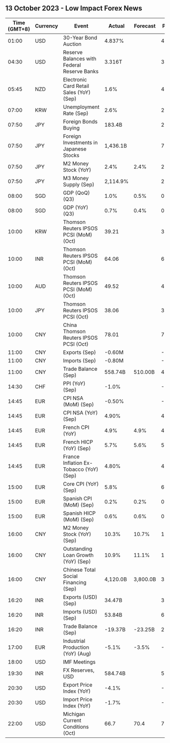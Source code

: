 ## 13 October 2023 - Low Impact Forex News

| Time (GMT+8) | Currency | Event | Actual | Forecast | Previous |
|------|----------|-------|--------|----------|----------|
| 01:00 | USD | 30-Year Bond Auction | 4.837% |  | 4.345% |
| 04:30 | USD | Reserve Balances with Federal Reserve Banks | 3.316T |  | 3.241T |
| 05:45 | NZD | Electronic Card Retail Sales (YoY) (Sep) | 1.6% |  | 4.2% |
| 07:00 | KRW | Unemployment Rate (Sep) | 2.6% |  | 2.4% |
| 07:50 | JPY | Foreign Bonds Buying | 183.4B |  | 297.1B |
| 07:50 | JPY | Foreign Investments in Japanese Stocks | 1,436.1B |  | 71.0B |
| 07:50 | JPY | M2 Money Stock (YoY) | 2.4% | 2.4% | 2.5% |
| 07:50 | JPY | M3 Money Supply (Sep) | 2,114.9% |  | 2,112.2% |
| 08:00 | SGD | GDP (QoQ) (Q3) | 1.0% | 0.5% | 0.1% |
| 08:00 | SGD | GDP (YoY) (Q3) | 0.7% | 0.4% | 0.5% |
| 10:00 | KRW | Thomson Reuters IPSOS PCSI (MoM) (Oct) | 39.21 |  | 38.79 |
| 10:00 | INR | Thomson Reuters IPSOS PCSI (MoM) (Oct) | 64.06 |  | 62.21 |
| 10:00 | AUD | Thomson Reuters IPSOS PCSI (MoM) (Oct) | 49.52 |  | 49.40 |
| 10:00 | JPY | Thomson Reuters IPSOS PCSI (Oct) | 38.06 |  | 38.58 |
| 10:00 | CNY | China Thomson Reuters IPSOS PCSI (Oct) | 78.01 |  | 72.38 |
| 11:00 | CNY | Exports (Sep) | -0.60M |  | -3.20M |
| 11:00 | CNY | Imports (Sep) | -0.80M |  | -1.60M |
| 11:00 | CNY | Trade Balance (Sep) | 558.74B | 510.00B | 488.00B |
| 14:30 | CHF | PPI (YoY) (Sep) | -1.0% |  | -0.8% |
| 14:45 | EUR | CPI NSA (MoM) (Sep) | -0.50% |  | -0.50% |
| 14:45 | EUR | CPI NSA (YoY) (Sep) | 4.90% |  | 4.90% |
| 14:45 | EUR | French CPI (YoY) | 4.9% | 4.9% | 4.9% |
| 14:45 | EUR | French HICP (YoY) (Sep) | 5.7% | 5.6% | 5.7% |
| 14:45 | EUR | France Inflation Ex-Tobacco (YoY) (Sep) | 4.80% |  | 4.80% |
| 15:00 | EUR | Core CPI (YoY) (Sep) | 5.8% |  | 6.1% |
| 15:00 | EUR | Spanish CPI (MoM) (Sep) | 0.2% | 0.2% | 0.5% |
| 15:00 | EUR | Spanish HICP (MoM) (Sep) | 0.6% | 0.6% | 0.5% |
| 16:00 | CNY | M2 Money Stock (YoY) (Sep) | 10.3% | 10.7% | 10.6% |
| 16:00 | CNY | Outstanding Loan Growth (YoY) (Sep) | 10.9% | 11.1% | 11.1% |
| 16:00 | CNY | Chinese Total Social Financing (Sep) | 4,120.0B | 3,800.0B | 3,120.0B |
| 16:20 | INR | Exports (USD) (Sep) | 34.47B |  | 38.45B |
| 16:20 | INR | Imports (USD) (Sep) | 53.84B |  | 60.10B |
| 16:20 | INR | Trade Balance (Sep) | -19.37B | -23.25B | 21.65B |
| 17:00 | EUR | Industrial Production (YoY) (Aug) | -5.1% | -3.5% | -2.2% |
| 18:00 | USD | IMF Meetings |  |  |  |
| 19:30 | INR | FX Reserves, USD | 584.74B |  | 586.91B |
| 20:30 | USD | Export Price Index (YoY) | -4.1% |  | -5.5% |
| 20:30 | USD | Import Price Index (YoY) | -1.7% |  | -3.0% |
| 22:00 | USD | Michigan Current Conditions (Oct) | 66.7 | 70.4 | 71.4 |
